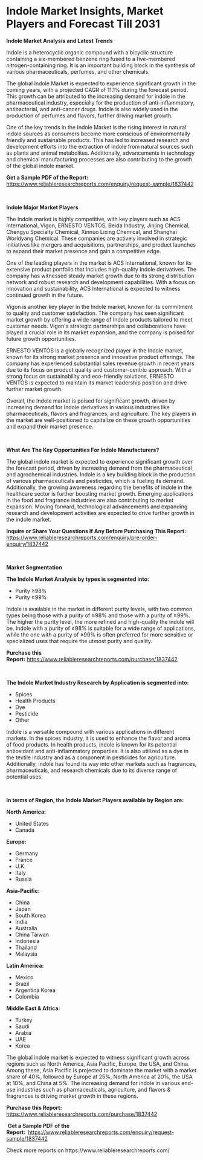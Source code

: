 <p><h1>Indole Market Insights, Market Players and Forecast Till 2031</h1></p><p><strong>Indole Market Analysis and Latest Trends</strong></p>
<p><p>Indole is a heterocyclic organic compound with a bicyclic structure containing a six-membered benzene ring fused to a five-membered nitrogen-containing ring. It is an important building block in the synthesis of various pharmaceuticals, perfumes, and other chemicals.</p><p>The global Indole Market is expected to experience significant growth in the coming years, with a projected CAGR of 11.1% during the forecast period. This growth can be attributed to the increasing demand for indole in the pharmaceutical industry, especially for the production of anti-inflammatory, antibacterial, and anti-cancer drugs. Indole is also widely used in the production of perfumes and flavors, further driving market growth.</p><p>One of the key trends in the Indole Market is the rising interest in natural indole sources as consumers become more conscious of environmentally friendly and sustainable products. This has led to increased research and development efforts into the extraction of indole from natural sources such as plants and animal metabolites. Additionally, advancements in technology and chemical manufacturing processes are also contributing to the growth of the global indole market.</p></p>
<p><strong>Get a Sample PDF of the Report:&nbsp;</strong> <a href="https://www.reliableresearchreports.com/enquiry/request-sample/1837442">https://www.reliableresearchreports.com/enquiry/request-sample/1837442</a></p>
<p>&nbsp;</p>
<p><strong>Indole Major Market Players</strong></p>
<p><p>The Indole market is highly competitive, with key players such as ACS International, Vigon, ERNESTO VENTÓS, Beida Industry, Jinjing Chemical, Chengyu Specialty Chemical, Xinnuo Lixing Chemical, and Shanghai Worldyang Chemical. These companies are actively involved in strategic initiatives like mergers and acquisitions, partnerships, and product launches to expand their market presence and gain a competitive edge.</p><p>One of the leading players in the market is ACS International, known for its extensive product portfolio that includes high-quality Indole derivatives. The company has witnessed steady market growth due to its strong distribution network and robust research and development capabilities. With a focus on innovation and sustainability, ACS International is expected to witness continued growth in the future.</p><p>Vigon is another key player in the Indole market, known for its commitment to quality and customer satisfaction. The company has seen significant market growth by offering a wide range of Indole products tailored to meet customer needs. Vigon's strategic partnerships and collaborations have played a crucial role in its market expansion, and the company is poised for future growth opportunities.</p><p>ERNESTO VENTÓS is a globally recognized player in the Indole market, known for its strong market presence and innovative product offerings. The company has experienced substantial sales revenue growth in recent years due to its focus on product quality and customer-centric approach. With a strong focus on sustainability and eco-friendly solutions, ERNESTO VENTÓS is expected to maintain its market leadership position and drive further market growth.</p><p>Overall, the Indole market is poised for significant growth, driven by increasing demand for Indole derivatives in various industries like pharmaceuticals, flavors and fragrances, and agriculture. The key players in the market are well-positioned to capitalize on these growth opportunities and expand their market presence.</p></p>
<p>&nbsp;</p>
<p><strong>What Are The Key Opportunities For Indole Manufacturers?</strong></p>
<p><p>The global indole market is expected to experience significant growth over the forecast period, driven by increasing demand from the pharmaceutical and agrochemical industries. Indole is a key building block in the production of various pharmaceuticals and pesticides, which is fueling its demand. Additionally, the growing awareness regarding the benefits of indole in the healthcare sector is further boosting market growth. Emerging applications in the food and fragrance industries are also contributing to market expansion. Moving forward, technological advancements and expanding research and development activities are expected to drive further growth in the indole market.</p></p>
<p><strong>Inquire or Share Your Questions If Any Before Purchasing This Report:</strong> <a href="https://www.reliableresearchreports.com/enquiry/pre-order-enquiry/1837442">https://www.reliableresearchreports.com/enquiry/pre-order-enquiry/1837442</a></p>
<p>&nbsp;</p>
<p><strong>Market Segmentation</strong></p>
<p><strong>The Indole Market Analysis by types is segmented into:</strong></p>
<p><ul><li>Purity ≥98%</li><li>Purity ≥99%</li></ul></p>
<p><p>Indole is available in the market in different purity levels, with two common types being those with a purity of ≥98% and those with a purity of ≥99%. The higher the purity level, the more refined and high-quality the indole will be. Indole with a purity of ≥98% is suitable for a wide range of applications, while the one with a purity of ≥99% is often preferred for more sensitive or specialized uses that require the utmost purity and quality.</p></p>
<p><strong>Purchase this Report:&nbsp;</strong><a href="https://www.reliableresearchreports.com/purchase/1837442">https://www.reliableresearchreports.com/purchase/1837442</a></p>
<p>&nbsp;</p>
<p><strong>The Indole Market Industry Research by Application is segmented into:</strong></p>
<p><ul><li>Spices</li><li>Health Products</li><li>Dye</li><li>Pesticide</li><li>Other</li></ul></p>
<p><p>Indole is a versatile compound with various applications in different markets. In the spices industry, it is used to enhance the flavor and aroma of food products. In health products, indole is known for its potential antioxidant and anti-inflammatory properties. It is also utilized as a dye in the textile industry and as a component in pesticides for agriculture. Additionally, indole has found its way into other markets such as fragrances, pharmaceuticals, and research chemicals due to its diverse range of potential uses.</p></p>
<p>&nbsp;</p>
<p><strong>In terms of Region, the Indole Market Players available by Region are:</strong></p>
<p>
    <p> <strong> North America: </strong>
        <ul>
            <li>United States</li>
            <li>Canada</li>
        </ul>
        </p> 
    <p> <strong> Europe: </strong>
        <ul>
            <li>Germany</li>
            <li>France</li>
            <li>U.K.</li>
            <li>Italy</li>
            <li>Russia</li>
        </ul>
        </p> 
    <p> <strong> Asia-Pacific: </strong>
        <ul>
            <li>China</li>
            <li>Japan</li>
            <li>South Korea</li>
            <li>India</li>
            <li>Australia</li>
            <li>China Taiwan</li>
            <li>Indonesia</li>
            <li>Thailand</li>
            <li>Malaysia</li>
        </ul>
        </p> 
    <p> <strong> Latin America: </strong>
        <ul>
            <li>Mexico</li>
            <li>Brazil</li>
            <li>Argentina Korea</li>
            <li>Colombia</li>
        </ul>
        </p> 
    <p> <strong> Middle East & Africa: </strong>
        <ul>
            <li>Turkey</li>
            <li>Saudi</li>
            <li>Arabia</li>
            <li>UAE</li>
            <li>Korea</li>
        </ul>
    </p>
    </p>
<p><p>The global indole market is expected to witness significant growth across regions such as North America, Asia Pacific, Europe, the USA, and China. Among these, Asia Pacific is projected to dominate the market with a market share of 40%, followed by Europe at 25%, North America at 20%, the USA at 10%, and China at 5%. The increasing demand for indole in various end-use industries such as pharmaceuticals, agriculture, and flavors & fragrances is driving market growth in these regions.</p></p>
<p><strong>Purchase this Report: </strong><a href="https://www.reliableresearchreports.com/purchase/1837442">https://www.reliableresearchreports.com/purchase/1837442</a></p>
<p>&nbsp;<strong>Get a Sample PDF of the Report:&nbsp;&nbsp;</strong><a href="https://www.reliableresearchreports.com/enquiry/request-sample/1837442">https://www.reliableresearchreports.com/enquiry/request-sample/1837442</a></p>
<p><strong></strong></p>
<p>Check more reports on https://www.reliableresearchreports.com/</p>
